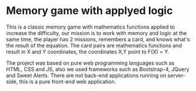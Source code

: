 # Memory game with applyed logic

This is a classic memory game with mathematics functions applied to increase the difficulty, our mission is to work with memory and logic at the same time,
the player has 2 missions, remembers a card, and knows what's the result of the equation. The card pairs are mathematics functions and result in X and Y coordinates,
the coordinates X,Y point to F(X) = Y.

The project was based on pure web programming languages such as HTML, CSS and JS, also we used frameworks such as Bootstrap-4, JQuery and Sweet Alerts.
There are not back-end applications running on server-side, this is a pure front-end web application.
